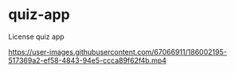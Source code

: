 # quiz-app

License quiz app


https://user-images.githubusercontent.com/67066911/186002195-517369a2-ef58-4843-94e5-ccca89f62f4b.mp4

